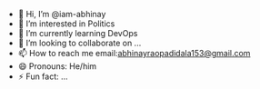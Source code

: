 - 👋 Hi, I’m @iam-abhinay
- 👀 I’m interested in Politics
- 🌱 I’m currently learning DevOps
- 💞️ I’m looking to collaborate on ...
- 📫 How to reach me email:abhinayraopadidala153@gmail.com
- 😄 Pronouns: He/him
- ⚡ Fun fact: ...

<!---
iam-abhinay/iam-abhinay is a ✨ special ✨ repository because its `README.md` (this file) appears on your GitHub profile.
You can click the Preview link to take a look at your changes.
--->
